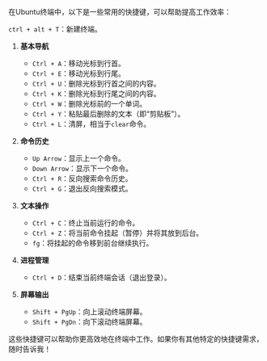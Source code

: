 在Ubuntu终端中，以下是一些常用的快捷键，可以帮助提高工作效率：

`ctrl + alt + T`：新建终端。

1. **基本导航**
   - `Ctrl + A`：移动光标到行首。
   - `Ctrl + E`：移动光标到行尾。
   - `Ctrl + U`：删除光标到行首之间的内容。
   - `Ctrl + K`：删除光标到行尾之间的内容。
   - `Ctrl + W`：删除光标前的一个单词。
   - `Ctrl + Y`：粘贴最后删除的文本（即“剪贴板”）。
   - `Ctrl + L`：清屏，相当于`clear`命令。

2. **命令历史**
   - `Up Arrow`：显示上一个命令。
   - `Down Arrow`：显示下一个命令。
   - `Ctrl + R`：反向搜索命令历史。
   - `Ctrl + G`：退出反向搜索模式。

3. **文本操作**
   - `Ctrl + C`：终止当前运行的命令。
   - `Ctrl + Z`：将当前命令挂起（暂停）并将其放到后台。
   - `fg`：将挂起的命令移到前台继续执行。

4. **进程管理**
   - `Ctrl + D`：结束当前终端会话（退出登录）。

5. **屏幕输出**
   - `Shift + PgUp`：向上滚动终端屏幕。
   - `Shift + PgDn`：向下滚动终端屏幕。

这些快捷键可以帮助你更高效地在终端中工作。如果你有其他特定的快捷键需求，随时告诉我！